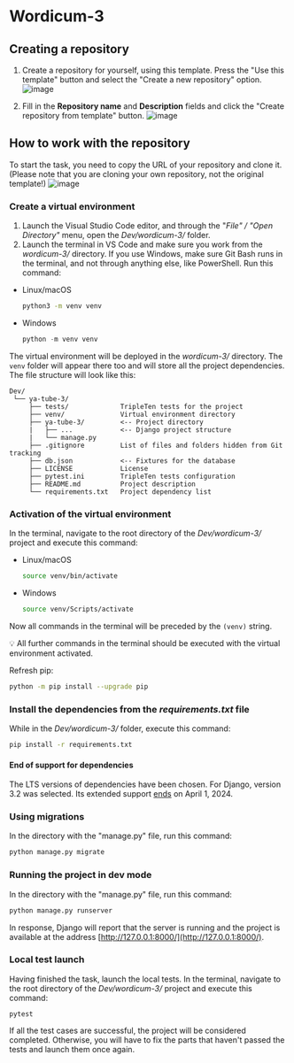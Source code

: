 # Wordicum-3

## Creating a repository
1. Create a repository for yourself, using this template.
  Press the "Use this template" button and select the "Create a new repository" option.
  ![image](https://user-images.githubusercontent.com/14962819/235599080-2819c72b-3161-48fe-926d-91c289941c20.png)
  
2. Fill in the **Repository name** and **Description** fields and click the "Create repository from template" button.
  ![image](https://github.com/tripleten-com/Wordicum-3/assets/120686503/029f2e5a-2718-4d34-90ed-e673c218e7ec)

## How to work with the repository
To start the task, you need to copy the URL of your repository and clone it. (Please note that you are cloning your own repository, not the original template!)
  ![image](https://github.com/tripleten-com/Wordicum-3/assets/120686503/b4e31f6c-8e34-4d7f-8b5a-18c3f776ac21)
  
### Create a virtual environment

1. Launch the Visual Studio Code editor, and through the "*File" / "Open Directory"* menu, open the *Dev/wordicum-3/* folder.
2. Launch the terminal in VS Code and make sure you work from the *wordicum-3/* directory. If you use Windows, make sure Git Bash runs in the terminal, and not through anything else, like PowerShell. Run this command:
- Linux/macOS
    
    ```bash
    python3 -m venv venv
    ```
    
- Windows
    
    ```python
    python -m venv venv
    ```
   
The virtual environment will be deployed in the *wordicum-3/* directory. The `venv` folder will appear there too and will store all the project dependencies. The file structure will look like this:

```
Dev/
 └── ya-tube-3/
     ├── tests/             TripleTen tests for the project
     ├── venv/              Virtual environment directory
     ├── ya-tube-3/         <-- Project directory
     |   ├── ...            <-- Django project structure
     |   └── manage.py      
     ├── .gitignore         List of files and folders hidden from Git tracking
     ├── db.json            <-- Fixtures for the database 
     ├── LICENSE            License   
     ├── pytest.ini         TripleTen tests configuration
     ├── README.md          Project description
     └── requirements.txt   Project dependency list
```

### Activation of the virtual environment
In the terminal, navigate to the root directory of the *Dev/wordicum-3/* project and execute this command:
- Linux/macOS
    
    ```bash
    source venv/bin/activate
    ```
    
- Windows
    
    ```bash
    source venv/Scripts/activate
    ```
    

Now all commands in the terminal will be preceded by the `(venv)` string.

💡 All further commands in the terminal should be executed with the virtual environment activated.

Refresh pip:

```bash
python -m pip install --upgrade pip
```

###  Install the dependencies from the *requirements.txt* file
While in the *Dev/wordicum-3/* folder, execute this command:

```bash
pip install -r requirements.txt
```

#### End of support for dependencies

The LTS versions of dependencies have been chosen.
For Django, version 3.2 was selected. Its extended support
[ends](https://endoflife.date/django) on April 1, 2024.

### Using migrations

    
In the directory with the "manage.py" file, run this command:

```bash
python manage.py migrate
```

### Running the project in dev mode

    
In the directory with the "manage.py" file, run this command:

```bash
python manage.py runserver
```

In response, Django will report that the server is running and the project is available at the address [http://127.0.0.1:8000/](http://127.0.0.1:8000/).


### Local test launch
Having finished the task, launch the local tests. In the terminal, navigate to the root directory of the *Dev/wordicum-3/* project and execute this command:
```shell
pytest
```
If all the test cases are successful, the project will be considered completed. Otherwise, you will have to fix the parts that haven't passed the tests and launch them once again.
